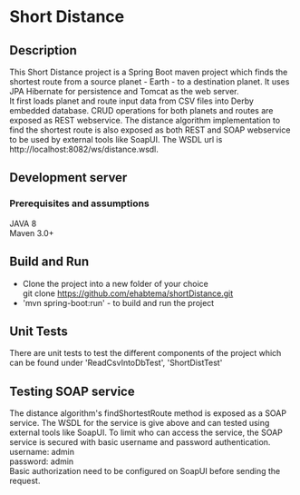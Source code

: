 # Short Distance
## Description
This Short Distance project is a Spring Boot maven project which finds the shortest route
from a source planet - Earth - to a destination planet. It uses JPA Hibernate for 
persistence and Tomcat as the web server.  
It first loads planet and route input data from CSV files into Derby embedded database.
CRUD operations for both planets and routes are exposed as REST webservice. The distance 
algorithm implementation to find the shortest route is also exposed as both REST and SOAP 
webservice to be used by external tools like SoapUI. The WSDL url is
http://localhost:8082/ws/distance.wsdl.  

## Development server
### Prerequisites and assumptions
JAVA 8  
Maven 3.0+  

## Build and Run
* Clone the project into a new folder of your choice  
git clone https://github.com/ehabtema/shortDistance.git
* 'mvn spring-boot:run' - to build and run the project

## Unit Tests
There are unit tests to test the different components of the project
which can be found under 'ReadCsvIntoDbTest', 'ShortDistTest' 

## Testing SOAP service  
The distance algorithm's findShortestRoute method is exposed as a SOAP
service. The WSDL for the service is give above and can tested using
external tools like SoapUI. To limit who can access the service, the 
SOAP service is secured with basic username and password authentication.  
username: admin  
password: admin  
Basic authorization need to be configured on SoapUI before sending the request.
